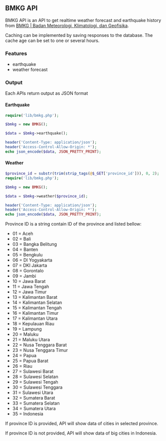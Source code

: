 ## BMKG API

BMKG API is an API to get realtime weather forecast and earthquake history from [BMKG | Badan Meteorologi, Klimatologi, dan Geofisika](http://www.bmkg.go.id).

Caching can be implemented by saving responses to the database. The cache age can be set to one or several hours.

### Features

- earthquake
- weather forecast

### Output

Each APIs return output as JSON format

#### Earthquake

```php
require('lib/bmkg.php');

$bmkg = new BMKG();

$data = $bmkg->earthquake();

header('Content-Type: application/json');
header('Access-Control-Allow-Origin: *');
echo json_encode($data, JSON_PRETTY_PRINT);
```

#### Weather

```php
$province_id = substr(trim(strip_tags(@$_GET['province_id'])), 0, 2);
require('lib/bmkg.php');

$bmkg = new BMKG();

$data = $bmkg->weather($province_id);

header('Content-Type: application/json');
header('Access-Control-Allow-Origin: *');
echo json_encode($data, JSON_PRETTY_PRINT);
```

Province ID is a string contain ID of the province and listed bellow:

- 01 = Aceh
- 02 = Bali
- 03 = Bangka Belitung
- 04 = Banten
- 05 = Bengkulu
- 06 = DI Yogyakarta
- 07 = DKI Jakarta
- 08 = Gorontalo
- 09 = Jambi
- 10 = Jawa Barat
- 11 = Jawa Tengah
- 12 = Jawa Timur
- 13 = Kalimantan Barat
- 14 = Kalimantan Selatan
- 15 = Kalimantan Tengah
- 16 = Kalimantan Timur
- 17 = Kalimantan Utara
- 18 = Kepulauan Riau
- 19 = Lampung
- 20 = Maluku
- 21 = Maluku Utara
- 22 = Nusa Tenggara Barat
- 23 = Nusa Tenggara Timur
- 24 = Papua
- 25 = Papua Barat
- 26 = Riau
- 27 = Sulawesi Barat
- 28 = Sulawesi Selatan
- 29 = Sulawesi Tengah
- 30 = Sulawesi Tenggara
- 31 = Sulawesi Utara
- 32 = Sumatera Barat
- 33 = Sumatera Selatan
- 34 = Sumatera Utara
- 35 = Indonesia

If province ID is provided, API will show data of cities in selected province.

If province ID is not provided, API will show data of big cities in Indonesia.

